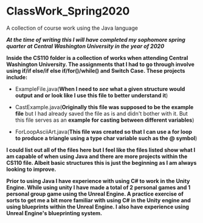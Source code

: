 # ClassWork_Spring2020
A collection of course work using the Java language

***At the time of writing this I will have completed my sophomore spring quarter at Central Washington University in the year of 2020***

**Inside the CS110 folder is a collection of works when attending Central Washington University.
The assignments that I had to go through involve using if/if else/if else if/for()/while() and Switch Case.
These projects include:**

- ExampleFile.java(**When I need to *see* what a given structure would output and or look like I use this file to better understand it**)

- CastExample.java(**Originally this file was supposed to be the example file** but I had already saved the file as is and didn't bother with it. But this file serves as an **example for casting between different variables**)
- ForLoopAsciiArt.java(**This file was created so that I can use a for loop to produce a triangle using a type char variable such as the @ symbol**)

**I could list out all of the files here but I feel like the files listed show what I am capable of when using Java and there are more projects within the CS110 file. Albeit basic structures this is just the beginning as I am always looking to improve.**


**Prior to using Java I have experience with using C# to work in the Unity Engine. While using unity I have made a total of 2 personal games and 1 personal group game using the Unreal Engine. A practice exercise of sorts to get me a bit more familiar with using C# in the Unity engine and using blueprints within the Unreal Engine. I also have experience using Unreal Engine's blueprinting system.**

